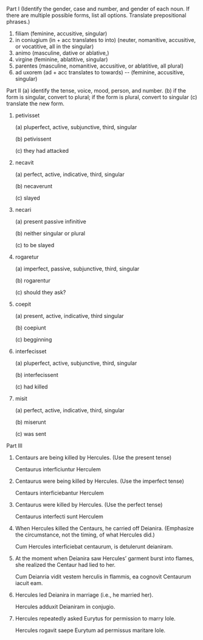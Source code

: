 Part I (Identify the gender, case and number, and gender of each noun. If there are multiple possible forms, list all options. Translate prepositional phrases.)

1. filiam (feminine, accusitive, singular)
2. in coniugium (in + acc translates to into) (neuter, nomanitive, accusitive, or vocatitive, all in the singular)
3. animo (masculine, dative or ablative,) 
4. virgine (feminine, ablatitive, singular)
5. parentes (masculine, nomanitive, accusitive, or ablatitive, all plural)
6. ad uxorem (ad + acc translates to towards) -- (feminine, accusitive, singular)

Part II 
  (a) identify the tense, voice, mood, person, and number.
  (b) if the form is singular, convert to plural; if the form is plural, convert to singular 
  (c) translate the new form.

1. petivisset 

   (a) pluperfect, active, subjunctive, third, singular 
 
   (b) petivissent
 
   (c) they had attacked
  
2. necavit 

   (a) perfect, active, indicative, third, singular 

   (b) necaverunt 

   (c) slayed

3. necari 
  
   (a) present passive infinitive 
   
   (b) neither singular or plural 
   
   (c) to be slayed
   
4. rogaretur 

   (a) imperfect, passive, subjunctive, third, singular 
 
   (b) rogarentur 
   
   (c) should they ask?

5. coepit 

   (a) present, active, indicative, third singular 
   
   (b) coepiunt 
   
   (c) begginning 
   
6. interfecisset 

   (a) pluperfect, active, subjunctive, third, singular 
  
   (b) interfecissent 
  
   (c) had killed

7. misit 

   (a) perfect, active, indicative, third, singular 
  
   (b) miserunt 
   
   (c) was sent

Part III

1. Centaurs are being killed by Hercules. (Use the present tense)

    Centaurus interficiuntur Herculem

2. Centaurus were being killed by Hercules. (Use the imperfect tense)

    Centaurs interficiebantur Herculem

3. Centaurus were killed by Hercules. (Use the perfect tense)

    Centaurus interfecti sunt Herculem

4. When Hercules killed the Centaurs, he carried off Deianira. (Emphasize the circumstance, not the timing, of what Hercules did.)

    Cum Hercules interficiebat centaurum, is detulerunt deianiram.

5. At the moment when Deianira saw Hercules’ garment burst into flames, she realized the Centaur had lied to her.

    Cum Deianria vidit vestem herculis in flammis, ea cognovit Centaurum iacuit eam.

6. Hercules led Deianira in marriage (i.e., he married her).

    Hercules adduxit Deianiram in conjugio.

7. Hercules repeatedly asked Eurytus for permission to marry Iole.

    Hercules rogavit saepe Eurytum ad permissus maritare Iole.
